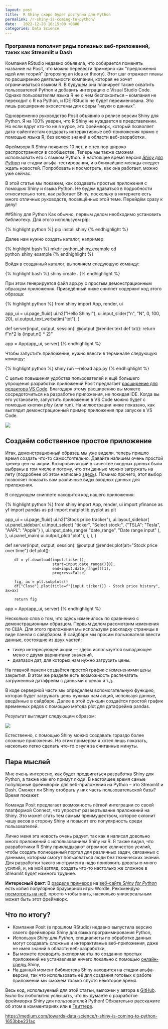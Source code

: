 ```yaml
---
layout: post
title:  R Shiny скоро будет доступна для Python
permalink: /r-shiny-is-coming-to-python/
date:   2022-12-28 16:15:00 +0800
categories: Data Science
---
```

### Программа пополнит ряды полезных веб-приложений, таких как Streamlit и Dash
Компания RStudio недавно объявила, что собирается поменять название на Posit, что можно перевести примерно как "предложения идей или теорий" (proposing an idea or theory). Этот шаг отражает планы по расширению деятельности компании, которая не хочет ограничиваться языком R. В будущем она планирует также охватить пользователей Python и добавить интеграцию с Visual Studio Code. Однако пользователям языка R не о чем беспокоиться – компания не переходит с R на Python, и IDE RStudio не будет переименована. Это лишь расширение экосистемы для сферы "науки о данных".

Одновременно руководство Posit объявило о релизе версии Shiny для Python. Я на 100% уверен, что R Shiny не нуждается в представлении. Но если вдруг кто-то не в курсе, это фреймворк, который позволяет дата-сайентистам создавать интерактивные веб-приложения прямо с помощью языка R, без всяких знаний в области веб-разработки.

Фреймворк R Shiny появился 10 лет, и с тех пор широко распространился в сообществе. Теперь мы также сможем использовать его с языком Python. В настоящее время версия *[Shiny для Python](https://shiny.rstudio.com/py/)* на стадии альфа-тестирования, и в ближайшие месяцы следует ждать новостей. Попробовать и посмотреть, как она работает, можно уже сейчас.

В этой статье мы покажем, как создавать простые приложения с помощью Shiny и языка Python. Не будем вдаваться в подробности относительно того, как работает Shiny, поскольку в интернете есть много отличных руководств, посвящённых этой теме. Перейдём сразу к делу!

##Shiny для Python
Как обычно, первым делом необходимо установить библиотеку. Для этого используем pip:

{% highlight python %}
pip install shiny
{% endhighlight %}

Далее нам нужно создать каталог, например:

{% highlight bash %}
mkdir python_shiny_example
cd python_shiny_example
{% endhighlight %}

Войдя в созданный каталог, выполняем следующую команду:

{% highlight bash %}
shiny create .
{% endhighlight %}

При этом генерируется файл app.py с простым демонстрационным образцом приложения. Приведённый ниже сниппет содержит код этого образца:

{% highlight python %}
from shiny import App, render, ui

app_ui = ui.page_fluid(
    ui.h2("Hello Shiny!"),
    ui.input_slider("n", "N", 0, 100, 20),
    ui.output_text_verbatim("txt"),
)

def server(input, output, session):
    @output
    @render.text
    def txt():
        return f"n*2 is {input.n() * 2}"

app = App(app_ui, server)
{% endhighlight %}

Чтобы запустить приложение, нужно ввести в терминале следующую команду:

{% highlight python %}
shiny run --reload app.py
{% endhighlight %}

С целью повышения удобства пользователей и ещё большего упрощения разработки приложений Posit предлагает [расширение для редактора VS Code](https://marketplace.visualstudio.com/items?itemName=rstudio.pyshiny). Благодаря этому расширению вы можете сосредоточиться на разработке приложения, не покидая IDE. Когда вы его установите, запустить приложение в VS Code можно будет с помощью кнопки *play* (или run). На иллюстрации ниже показано, как выглядит демонстрационный пример приложения при запуске в VS Code.

![](https://miro.medium.com/max/1400/1*PcBe7Qzb9K1Xcmef1KjQIg.webp)

## Создаём собственное простое приложение
Итак, демонстрационный образец мы уже видели, теперь пришло время создать что-то самостоятельно. Давайте напишем очень простой трекер цен на акции. Котировки акций в качестве входных данных были выбраны в том числе и потому, что эти данные можно загружать на лету (подробнее об этом написано [здесь](https://towardsdatascience.com/a-comprehensive-guide-to-downloading-stock-prices-in-python-2cd93ff821d4)). Помимо прочего, этот выбор позволяет показать вам различные виды входных данных для приложения.

В следующем сниппете находится код нашего приложения:

{% highlight python %}
from shiny import App, render, ui
import yfinance as yf
import pandas as pd
import matplotlib.pyplot as plt

app_ui = ui.page_fluid(
    ui.h2("Stock price tracker"),
    ui.layout_sidebar(
        ui.panel_sidebar(
            ui.input_select(
                "ticker", 
                "Select stock:", {"TSLA": "Tesla", 
                                  "AAPL": "Apple"}
            ),
            ui.input_date_range(
                "date_range", 
                "Date range input"
            ),
        ),
        ui.panel_main(
            ui.output_plot("plot"),
        ),
    ),
)

def server(input, output, session):
    @output
    @render.plot(alt="Stock price over time")
    def plot():
        
        df = yf.download(input.ticker(), 
                         start=input.date_range()[0], 
                         end=input.date_range()[1], 
                         progress=False)

        fig, ax = plt.subplots()
        df["Close"].plot(title=f"{input.ticker()} - Stock price history", ax=ax)
        
        return fig

app = App(app_ui, server)
{% endhighlight %}

Несколько слов о том, что здесь изменилось по сравнению с демонстрационным образцом. Первым делом рассмотрим изменения по США. Для этого приложения мы используем раскладку страницы в виде панели с сайдбаром. В сайдбаре мы просим пользователя ввести данные, состоящие из двух частей:

* тикер интересующей акции — здесь используется выпадающее меню с двумя вариантами значений,
* диапазон дат, для которых нам нужно загрузить цены.

На главной панели создаётся простой график с изменениями цены закрытия. В этом же разделе есть возможность распечатать загруженный датафрейм с данными о ценах и т.д.

В коде серверной части мы определяем вспомогательную функцию, которая будет загружать цены нужных нам акций, используя данные, введённые в сайдбаре. Далее в этой функции создаётся простой график временных рядов с помощью метода plot для датафрейма pandas.

Результат выглядит следующим образом:

![](https://miro.medium.com/max/1400/1*xbf_sTBPXF65ue6AMHrZrA.webp)

Естественно, с помощью Shiny можно создавать гораздо более сложные приложения. Но этим примером я хотел лишь показать, насколько легко сделать что-то с нуля за считанные минуты.

## Пара мыслей
Мне очень интересно, как будет продвигаться разработка Shiny для Python, а также как его примут люди. В настоящее время самые популярные фреймворки для веб-приложений на Python – это Streamlit и Dash. Сможет ли Shiny отобрать у них часть пользовательской базы? Время покажет.

Команда Posit предлагает возможность лёгкой интеграции со своей платформой Connect, что упростит развертывание приложений на Shiny. Это может стать тем самым преимуществом, которое склонит чашу весов в сторону Shiny и повысит его популярность среди пользователей.

Лично меня эта новость очень радует, так как я написал довольно много приложений с использованием Shiny на R. Я также видел, что разработчики R Shiny прикладывают огромное количество усилий, чтобы создать полноценный портал для различных задач, связанных с данными, которым смогут пользоваться люди без технических знаний. Для разработки такого инструмента надо приложить довольно много усилий, и, на мой взгляд, создать что-то настолько же сложное в Streamlit будет намного труднее.

**Интересный факт**: В [разделе примеров](https://shinylive.io/py/examples/) на [веб-сайте](https://shinylive.io/py/examples/)*[ Shiny for Python](https://shinylive.io/py/examples/)* есть копия популярной браузерной игры Wordle. Рекомендую [посмотреть на неё](https://shinylive.io/py/examples/#wordle), просто чтобы знать, насколько универсальным может быть этот фреймворк.

## Что по итогу?

* Компания Posit (в прошлом RStudio) недавно выпустила версию своего фреймворка Shiny для языка программирования Python,
* Используя *Shiny для Python*, специалисты по обработке данных могут создавать сложные и интерактивные веб-приложения, даже не имея знаний в области веб-разработки,
* Вы можете проводить эксперименты по созданию простых приложений не устанавливая ничего локально с помощью [онлайн-среды](https://shinylive.io/py/examples/) Shiny,
* На данный момент библиотека Shiny находится на стадии альфа-версии, так что использовать её для создания готовых к работе приложений мы сможем только спустя некоторое время.

Весь код, используемый для этой статьи, выложен у автора в [GitHub](https://github.com/erykml/medium_articles/tree/master/python_shiny_example). Было бы любопытно услышать, что вы думаете о разработке фреймворка Shiny для пользователей Python! Обязательно расскажите об этом в комментариях или в [Твиттере](https://twitter.com/erykml1?source=post_page---------------------------).

https://medium.com/towards-data-science/r-shiny-is-coming-to-python-1653bbe231ac